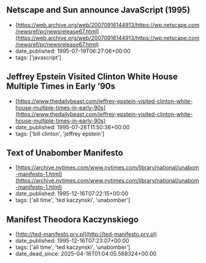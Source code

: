  ## Netscape and Sun announce JavaScript (1995)
 - [https://web.archive.org/web/20070916144913/https://wp.netscape.com/newsref/pr/newsrelease67.html](https://web.archive.org/web/20070916144913/https://wp.netscape.com/newsref/pr/newsrelease67.html)
 - date_published: 1995-07-19T06:27:06+00:00
 - tags: ['javascript']

 ## Jeffrey Epstein Visited Clinton White House Multiple Times in Early ’90s
 - [https://www.thedailybeast.com/jeffrey-epstein-visited-clinton-white-house-multiple-times-in-early-90s](https://www.thedailybeast.com/jeffrey-epstein-visited-clinton-white-house-multiple-times-in-early-90s)
 - date_published: 1995-07-28T11:50:36+00:00
 - tags: ['bill clinton', 'jeffrey epstein']

 ## Text of Unabomber Manifesto
 - [https://archive.nytimes.com/www.nytimes.com/library/national/unabom-manifesto-1.html](https://archive.nytimes.com/www.nytimes.com/library/national/unabom-manifesto-1.html)
 - date_published: 1995-12-16T07:22:15+00:00
 - tags: ['all time', 'ted kaczynski', 'unabomber']

 ## Manifest Theodora Kaczynskiego
 - [http://ted-manifesto.prv.pl](http://ted-manifesto.prv.pl)
 - date_published: 1995-12-16T07:23:07+00:00
 - tags: ['all time', 'ted kaczynski', 'unabomber']
 - date_dead_since: 2025-04-16T01:04:05.568324+00:00

